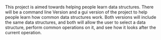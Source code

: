 This project is aimed towards helping people learn data structures. There will be a command line Version
and a gui version of the project to help people learn how common data structures work. Both versions
will include the same data structures, and both will allow the user to select a data structure,
perform common operations on it, and see how it looks after the current operation.
